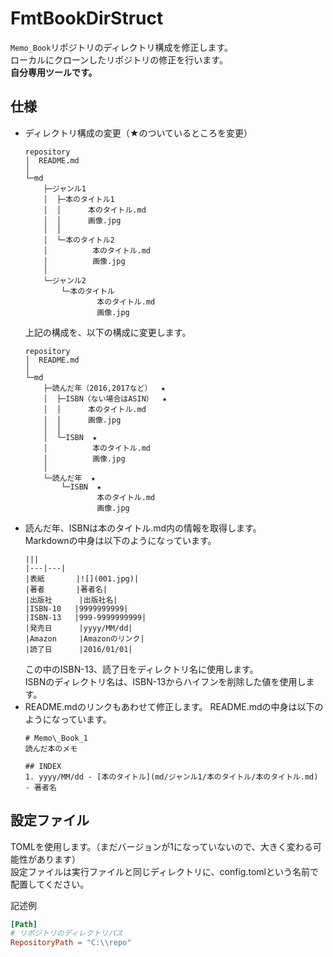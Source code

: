 # FmtBookDirStruct

`Memo_Book`リポジトリのディレクトリ構成を修正します。  
ローカルにクローンしたリポジトリの修正を行います。  
**自分専用ツールです。**

## 仕様
* ディレクトリ構成の変更（★のついているところを変更）
    ```
    repository
    │  README.md
    │
    └─md
        ├─ジャンル1
        │  ├─本のタイトル1
        │  │      本のタイトル.md
        │  │      画像.jpg
        │  │
        │  └─本のタイトル2
        │          本のタイトル.md
        │          画像.jpg
        │
        └─ジャンル2
            └─本のタイトル
                    本のタイトル.md
                    画像.jpg
    ```
    上記の構成を、以下の構成に変更します。
    ```
    repository
    │  README.md
    │
    └─md
        ├─読んだ年（2016,2017など）  ★
        │  ├─ISBN（ない場合はASIN）  ★
        │  │      本のタイトル.md
        │  │      画像.jpg
        │  │
        │  └─ISBN  ★
        │          本のタイトル.md
        │          画像.jpg
        │
        └─読んだ年  ★
            └─ISBN  ★
                    本のタイトル.md
                    画像.jpg
    ```
* 読んだ年、ISBNは本のタイトル.md内の情報を取得します。  
Markdownの中身は以下のようになっています。
    ```
    |||
    |---|---|
    |表紙       |![](001.jpg)|
    |著者       |著者名|
    |出版社      |出版社名|
    |ISBN-10   |9999999999|
    |ISBN-13   |999-9999999999|
    |発売日      |yyyy/MM/dd|
    |Amazon     |Amazonのリンク|
    |読了日      |2016/01/01|
    ```
    この中のISBN-13、読了日をディレクトリ名に使用します。  
    ISBNのディレクトリ名は、ISBN-13からハイフンを削除した値を使用します。
* README.mdのリンクもあわせて修正します。
README.mdの中身は以下のようになっています。
    ```
    # Memo\_Book_1
    読んだ本のメモ
    
    ## INDEX
    1. yyyy/MM/dd - [本のタイトル](md/ジャンル1/本のタイトル/本のタイトル.md) - 著者名
    
    ```

## 設定ファイル
TOMLを使用します。（まだバージョンが1になっていないので、大きく変わる可能性があります）  
設定ファイルは実行ファイルと同じディレクトリに、config.tomlという名前で配置してください。  

記述例
```toml
[Path]
# リポジトリのディレクトリパス
RepositoryPath = "C:\\repo"
```